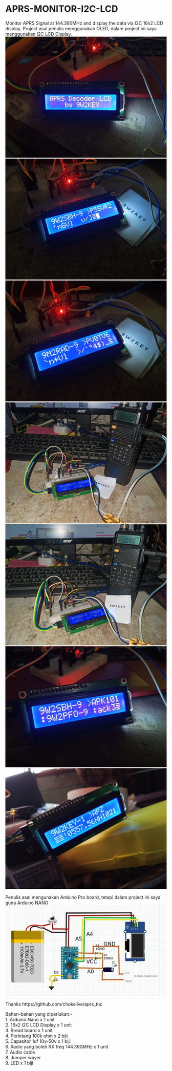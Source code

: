 # APRS-MONITOR-I2C-LCD
Monitor APRS Signal at 144.390MHz and display the data via I2C 16x2 LCD display. Project asal penulis menggunakan OLED, dalam project ini saya menggunakan I2C LCD Display.
<img src="https://github.com/mzakiab/APRS-MONITOR-I2C-LCD/blob/main/IMG_20230121_230425.jpg">
<img src="https://github.com/mzakiab/APRS-MONITOR-I2C-LCD/blob/main/IMG_20230121_204736.jpg">
<img src="https://github.com/mzakiab/APRS-MONITOR-I2C-LCD/blob/main/IMG_20230121_204853.jpg">
<img src="https://github.com/mzakiab/APRS-MONITOR-I2C-LCD/blob/main/IMG_20230121_205252.jpg">
<img src="https://github.com/mzakiab/APRS-MONITOR-I2C-LCD/blob/main/IMG_20230121_205403.jpg">
<img src="https://github.com/mzakiab/APRS-MONITOR-I2C-LCD/blob/main/IMG_20230121_211958.jpg">
<img src="https://github.com/mzakiab/APRS-MONITOR-I2C-LCD/blob/main/IMG_20230123_124758.jpg">
<p>
Penulis asal mengunakan Arduino Pro board, tetapi dalam project ini saya guna Arduino NANO
<img src="https://github.com/mzakiab/APRS-MONITOR-I2C-LCD/blob/main/circuit.jpeg">
<p>
Thanks https://github.com/chokelive/aprs_tnc
<p>
Bahan-bahan yang diperlukan:-
  <br>
1. Arduino Nano x 1 unit
  <br>
2. 16x2 I2C LCD Display x 1 unit
  <br>
3. Bread board x 1 unit
  <br>
4. Perintang 100k ohm x 2 biji
  <br>
5. Capasitor 1uf 10v-50v x 1 biji
  <br>
6. Radio yang boleh RX freq 144.390MHz x 1 unit
  <br>
7. Audio cable
  <br>
8. Jumper wayer
  <br>
9. LED x 1 biji
